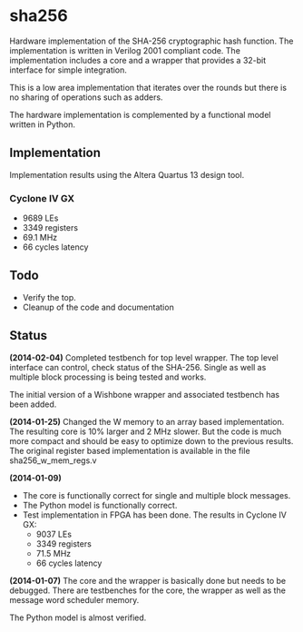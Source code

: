 # sha256 #
Hardware implementation of the SHA-256 cryptographic hash function. The
implementation is written in Verilog 2001 compliant code. The
implementation includes a core and a wrapper that provides a 32-bit
interface for simple integration.

This is a low area implementation that iterates over the rounds but
there is no sharing of operations such as adders.

The hardware implementation is complemented by a functional model
written in Python.


## Implementation ##
Implementation results using the Altera Quartus 13 design tool.

### Cyclone IV GX ###
- 9689 LEs
- 3349 registers
- 69.1 MHz
- 66 cycles latency


## Todo ##
 - Verify the top.
 - Cleanup of the code and documentation


## Status ##
**(2014-02-04)**
Completed testbench for top level wrapper. The top level interface can
control, check status of the SHA-256. Single as well as multiple block
processing is being tested and works.

The initial version of a Wishbone wrapper and associated testbench has
been added.


**(2014-01-25)**
Changed the W memory to an array based implementation. The resulting
core is 10% larger and 2 MHz slower. But the code is much more compact
and should be easy to optimize down to the previous results. The
original register based implementation is available in the file
sha256_w_mem_regs.v



**(2014-01-09)**
- The core is functionally correct for single and multiple block messages.
- The Python model is functionally correct.
- Test implementation in FPGA has been done. The results in Cyclone IV GX:
  - 9037 LEs
  - 3349 registers
  - 71.5 MHz
  - 66 cycles latency



**(2014-01-07)**
The core and the wrapper is basically done but needs to be
debugged. There are testbenches for the core, the wrapper as well as the
message word scheduler memory.

The Python model is almost verified.



